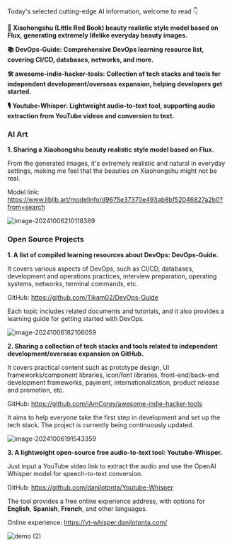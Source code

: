 Today's selected cutting-edge AI information, welcome to read 👇

**🎨 Xiaohongshu (Little Red Book) beauty realistic style model based on Flux, generating extremely lifelike everyday beauty images.**

**📚 DevOps-Guide: Comprehensive DevOps learning resource list, covering CI/CD, databases, networks, and more.**

**🛠️ awesome-indie-hacker-tools: Collection of tech stacks and tools for independent development/overseas expansion, helping developers get started.**

**🎙️ Youtube-Whisper: Lightweight audio-to-text tool, supporting audio extraction from YouTube videos and conversion to text.**

### AI Art

**1. Sharing a Xiaohongshu beauty realistic style model based on Flux.**

From the generated images, it's extremely realistic and natural in everyday settings, making me feel that the beauties on Xiaohongshu might not be real.

Model link: https://www.liblib.art/modelinfo/d9675e37370e493ab8bf52046827a2b0?from=search

![image-20241006210118389](https://cdn.jsdelivr.net/gh/freelander/oss@master/ai-daily/2024-10-06/image-20241006210118389.png)

### Open Source Projects

**1. A list of compiled learning resources about DevOps: DevOps-Guide.**

It covers various aspects of DevOps, such as CI/CD, databases, development and operations practices, interview preparation, operating systems, networks, terminal commands, etc.

GitHub: https://github.com/Tikam02/DevOps-Guide

Each topic includes related documents and tutorials, and it also provides a learning guide for getting started with DevOps.

![image-20241006182106059](https://cdn.jsdelivr.net/gh/freelander/oss@master/baodian/2024-10-06/image-20241006182106059.png)

**2. Sharing a collection of tech stacks and tools related to independent development/overseas expansion on GitHub.**

It covers practical content such as prototype design, UI frameworks/component libraries, icon/font libraries, front-end/back-end development frameworks, payment, internationalization, product release and promotion, etc.

GitHub: https://github.com/iAmCorey/awesome-indie-hacker-tools

It aims to help everyone take the first step in development and set up the tech stack. The project is currently being continuously updated.

![image-20241006191543359](https://cdn.jsdelivr.net/gh/freelander/oss@master/ai-daily/2024-10-06/image-20241006191543359.png)

**3. A lightweight open-source free audio-to-text tool: Youtube-Whisper.**

Just input a YouTube video link to extract the audio and use the OpenAI Whisper model for speech-to-text conversion.

GitHub: https://github.com/danilotpnta/Youtube-Whisper

The tool provides a free online experience address, with options for **English**, **Spanish**, **French**, and other languages.

Online experience: https://yt-whisper.danilotpnta.com/

![demo (2)](https://cdn.jsdelivr.net/gh/freelander/oss@master/ai-daily/2024-10-06/demo%20(2).gif)
